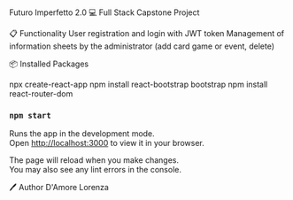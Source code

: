 Futuro Imperfetto 2.0
💻 Full Stack Capstone Project


📋 Functionality
User registration and login with JWT token
Management of information sheets by the administrator (add card game or event, delete)



📦 Installed Packages

npx create-react-app
npm install react-bootstrap bootstrap
npm install react-router-dom

### `npm start`

Runs the app in the development mode.\
Open [http://localhost:3000](http://localhost:3000) to view it in your browser.

The page will reload when you make changes.\
You may also see any lint errors in the console.

🖊️ Author
D'Amore Lorenza




